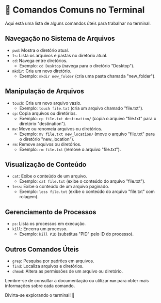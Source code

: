 # 🚀 Comandos Comuns no Terminal

Aqui está uma lista de alguns comandos úteis para trabalhar no terminal.

## Navegação no Sistema de Arquivos

- `pwd`: Mostra o diretório atual.
- `ls`: Lista os arquivos e pastas no diretório atual.
- `cd`: Navega entre diretórios.
  - Exemplo: `cd Desktop` (navega para o diretório "Desktop").
- `mkdir`: Cria um novo diretório.
  - Exemplo: `mkdir new_folder` (cria uma pasta chamada "new_folder").

## Manipulação de Arquivos

- `touch`: Cria um novo arquivo vazio.
  - Exemplo: `touch file.txt` (cria um arquivo chamado "file.txt").
- `cp`: Copia arquivos ou diretórios.
  - Exemplo: `cp file.txt destination/` (copia o arquivo "file.txt" para o diretório "destination").
- `mv`: Move ou renomeia arquivos ou diretórios.
  - Exemplo: `mv file.txt new_location/` (move o arquivo "file.txt" para o diretório "new_location").
- `rm`: Remove arquivos ou diretórios.
  - Exemplo: `rm file.txt` (remove o arquivo "file.txt").

## Visualização de Conteúdo

- `cat`: Exibe o conteúdo de um arquivo.
  - Exemplo: `cat file.txt` (exibe o conteúdo do arquivo "file.txt").
- `less`: Exibe o conteúdo de um arquivo paginado.
  - Exemplo: `less file.txt` (exibe o conteúdo do arquivo "file.txt" com rolagem).

## Gerenciamento de Processos

- `ps`: Lista os processos em execução.
- `kill`: Encerra um processo.
  - Exemplo: `kill PID` (substitua "PID" pelo ID do processo).

## Outros Comandos Úteis

- `grep`: Pesquisa por padrões em arquivos.
- `find`: Localiza arquivos e diretórios.
- `chmod`: Altera as permissões de um arquivo ou diretório.

Lembre-se de consultar a documentação ou utilizar `man` para obter mais informações sobre cada comando.

Divirta-se explorando o terminal! 🎉
